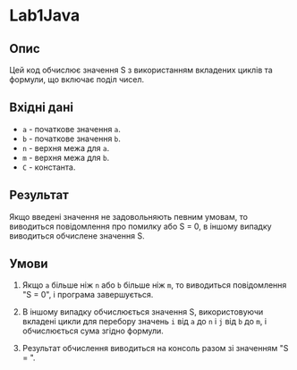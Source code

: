 # Lab1Java
## Опис

Цей код обчислює значення S з використанням вкладених циклів та формули, що включає поділ чисел.

## Вхідні дані

- `a` - початкове значення `a`.
- `b` - початкове значення `b`.
- `n` - верхня межа для `a`.
- `m` - верхня межа для `b`.
- `C` - константа.

## Результат

Якщо введені значення не задовольняють певним умовам, то виводиться повідомлення про помилку або S = 0, в іншому випадку виводиться обчислене значення S.

## Умови

1. Якщо `a` більше ніж `n` або `b` більше ніж `m`, то виводиться повідомлення "S = 0", і програма завершується.

2. В іншому випадку обчислюється значення S, використовуючи вкладені цикли для перебору значень `i` від `a` до `n` і `j` від `b` до `m`, і обчислюється сума згідно формули.

3. Результат обчислення виводиться на консоль разом зі значенням "S = ".
